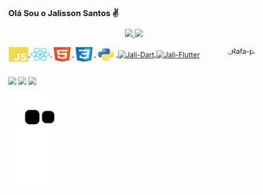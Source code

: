 ### Olá Sou o Jalisson Santos ✌

<div align="center">
  <a href="https://github.com/jaliss0n">
  <img height="180em" src="https://github-readme-stats.vercel.app/api?username=jaliss0n&show_icons=true&theme=dracula&include_all_commits=true&count_private=true"/>
  <img height="180em" src="https://github-readme-stats.vercel.app/api/top-langs/?username=jaliss0n&layout=compact&langs_count=7&theme=dracula"/>
</div>

<div style="display: inline_block"><br>
  <img align="center" alt="Jali-Js" height="30" width="40" src="https://raw.githubusercontent.com/devicons/devicon/master/icons/javascript/javascript-plain.svg">
  <img align="center" alt="Jali-React" height="30" width="40" src="https://raw.githubusercontent.com/devicons/devicon/master/icons/react/react-original.svg">
  <img align="center" alt="Jali-HTML" height="30" width="40" src="https://raw.githubusercontent.com/devicons/devicon/master/icons/html5/html5-original.svg">
  <img align="center" alt="Jali-CSS" height="30" width="40" src="https://raw.githubusercontent.com/devicons/devicon/master/icons/css3/css3-original.svg">
  <img align="center" alt="Jali-Python" height="30" width="40" src="https://raw.githubusercontent.com/devicons/devicon/master/icons/python/python-original.svg">
  
  <img align="center" alt="Jali-Dart" height="30" width="40" src="https://cdn.jsdelivr.net/gh/devicons/devicon/icons/dart/dart-plain.svg" />
  <img align="center" alt="Jali-Flutter" height="30" width="40" src="https://cdn.jsdelivr.net/gh/devicons/devicon/icons/flutter/flutter-original.svg"/>
            
  <img align="right" alt="Rafa-pic" height="150" style="border-radius:50px;" src="https://i.pinimg.com/originals/9e/d7/12/9ed7129ff1779c1cee7686c372714320.jpg">
</div>
  
  ##
 
<div> 
  
  <a href="https://instagram.com/famousj.brabo" target="_blank"><img src="https://img.shields.io/badge/-Instagram-%23E4405F?style=for-the-badge&logo=instagram&logoColor=white" target="_blank"></a>
  <a href = "mailto:jalisson.santosdev@gmail.com"><img src="https://img.shields.io/badge/-Gmail-%23333?style=for-the-badge&logo=gmail&logoColor=white" target="_blank"></a>
  <a href="https://www.linkedin.com/in/jalisson-santos-748a701b7" target="_blank"><img src="https://img.shields.io/badge/-LinkedIn-%230077B5?style=for-the-badge&logo=linkedin&logoColor=white" target="_blank"></a> 
 
  ![Snake animation](https://github.com/rafaballerini/rafaballerini/blob/output/github-contribution-grid-snake.svg)
 
</div>


